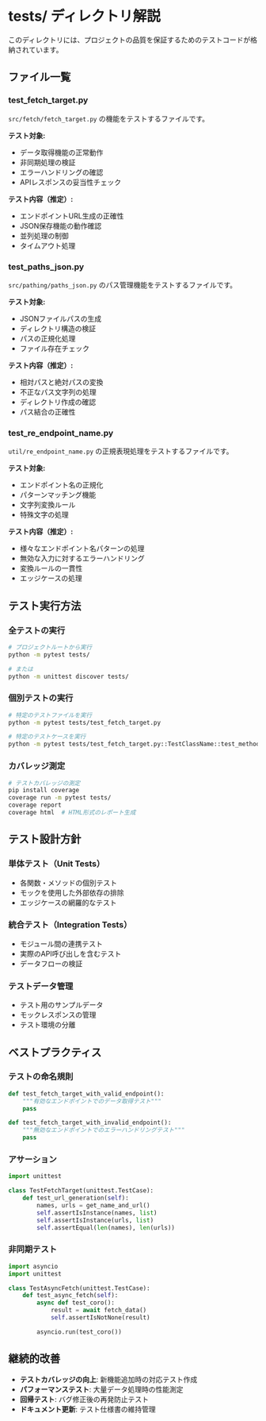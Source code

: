 # tests/ ディレクトリ解説

このディレクトリには、プロジェクトの品質を保証するためのテストコードが格納されています。

## ファイル一覧

### test_fetch_target.py
`src/fetch/fetch_target.py` の機能をテストするファイルです。

**テスト対象:**
- データ取得機能の正常動作
- 非同期処理の検証
- エラーハンドリングの確認
- APIレスポンスの妥当性チェック

**テスト内容（推定）:**
- エンドポイントURL生成の正確性
- JSON保存機能の動作確認
- 並列処理の制御
- タイムアウト処理

### test_paths_json.py
`src/pathing/paths_json.py` のパス管理機能をテストするファイルです。

**テスト対象:**
- JSONファイルパスの生成
- ディレクトリ構造の検証
- パスの正規化処理
- ファイル存在チェック

**テスト内容（推定）:**
- 相対パスと絶対パスの変換
- 不正なパス文字列の処理
- ディレクトリ作成の確認
- パス結合の正確性

### test_re_endpoint_name.py
`util/re_endpoint_name.py` の正規表現処理をテストするファイルです。

**テスト対象:**
- エンドポイント名の正規化
- パターンマッチング機能
- 文字列変換ルール
- 特殊文字の処理

**テスト内容（推定）:**
- 様々なエンドポイント名パターンの処理
- 無効な入力に対するエラーハンドリング
- 変換ルールの一貫性
- エッジケースの処理

## テスト実行方法

### 全テストの実行
```bash
# プロジェクトルートから実行
python -m pytest tests/

# または
python -m unittest discover tests/
```

### 個別テストの実行
```bash
# 特定のテストファイルを実行
python -m pytest tests/test_fetch_target.py

# 特定のテストケースを実行
python -m pytest tests/test_fetch_target.py::TestClassName::test_method_name
```

### カバレッジ測定
```bash
# テストカバレッジの測定
pip install coverage
coverage run -m pytest tests/
coverage report
coverage html  # HTML形式のレポート生成
```

## テスト設計方針

### 単体テスト（Unit Tests）
- 各関数・メソッドの個別テスト
- モックを使用した外部依存の排除
- エッジケースの網羅的なテスト

### 統合テスト（Integration Tests）
- モジュール間の連携テスト
- 実際のAPI呼び出しを含むテスト
- データフローの検証

### テストデータ管理
- テスト用のサンプルデータ
- モックレスポンスの管理
- テスト環境の分離

## ベストプラクティス

### テストの命名規則
```python
def test_fetch_target_with_valid_endpoint():
    """有効なエンドポイントでのデータ取得テスト"""
    pass

def test_fetch_target_with_invalid_endpoint():
    """無効なエンドポイントでのエラーハンドリングテスト"""
    pass
```

### アサーション
```python
import unittest

class TestFetchTarget(unittest.TestCase):
    def test_url_generation(self):
        names, urls = get_name_and_url()
        self.assertIsInstance(names, list)
        self.assertIsInstance(urls, list)
        self.assertEqual(len(names), len(urls))
```

### 非同期テスト
```python
import asyncio
import unittest

class TestAsyncFetch(unittest.TestCase):
    def test_async_fetch(self):
        async def test_coro():
            result = await fetch_data()
            self.assertIsNotNone(result)

        asyncio.run(test_coro())
```

## 継続的改善

- **テストカバレッジの向上**: 新機能追加時の対応テスト作成
- **パフォーマンステスト**: 大量データ処理時の性能測定
- **回帰テスト**: バグ修正後の再発防止テスト
- **ドキュメント更新**: テスト仕様書の維持管理

